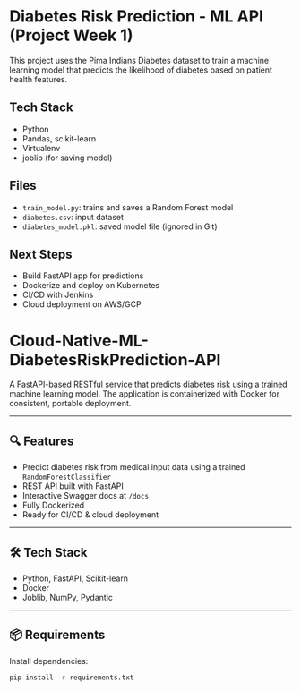 
# Diabetes Risk Prediction - ML API (Project Week 1)

This project uses the Pima Indians Diabetes dataset to train a machine learning model that predicts the likelihood of diabetes based on patient health features.

##  Tech Stack
- Python
- Pandas, scikit-learn
- Virtualenv
- joblib (for saving model)

##  Files
- `train_model.py`: trains and saves a Random Forest model
- `diabetes.csv`: input dataset
- `diabetes_model.pkl`: saved model file (ignored in Git)

##  Next Steps
- Build FastAPI app for predictions
- Dockerize and deploy on Kubernetes
- CI/CD with Jenkins
- Cloud deployment on AWS/GCP

# Cloud-Native-ML-DiabetesRiskPrediction-API

A FastAPI-based RESTful service that predicts diabetes risk using a trained machine learning model. The application is containerized with Docker for consistent, portable deployment.

---

## 🔍 Features
- Predict diabetes risk from medical input data using a trained `RandomForestClassifier`
- REST API built with FastAPI
- Interactive Swagger docs at `/docs`
- Fully Dockerized
- Ready for CI/CD & cloud deployment

---

## 🛠️ Tech Stack
- Python, FastAPI, Scikit-learn
- Docker
- Joblib, NumPy, Pydantic

---

## 📦 Requirements

Install dependencies:

```bash
pip install -r requirements.txt

